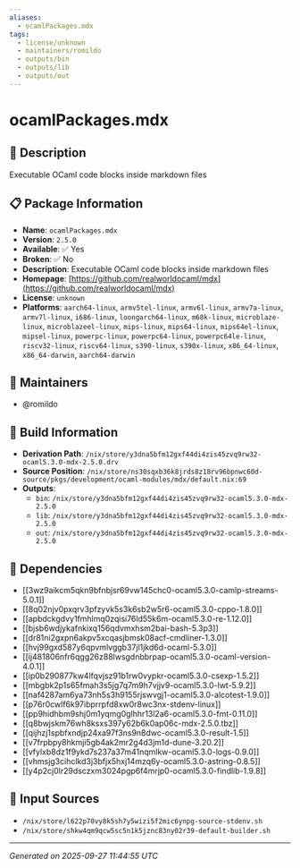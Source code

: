 ```yaml
---
aliases:
  - ocamlPackages.mdx
tags:
  - license/unknown
  - maintainers/romildo
  - outputs/bin
  - outputs/lib
  - outputs/out
---
```


# ocamlPackages.mdx

## 📝 Description

Executable OCaml code blocks inside markdown files

## 📋 Package Information

- **Name**: `ocamlPackages.mdx`
- **Version**: `2.5.0`
- **Available**: ✅ Yes
- **Broken**: ✅ No
- **Description**: Executable OCaml code blocks inside markdown files
- **Homepage**: [https://github.com/realworldocaml/mdx](https://github.com/realworldocaml/mdx)
- **License**: `unknown`
- **Platforms**: `aarch64-linux`, `armv5tel-linux`, `armv6l-linux`, `armv7a-linux`, `armv7l-linux`, `i686-linux`, `loongarch64-linux`, `m68k-linux`, `microblaze-linux`, `microblazeel-linux`, `mips-linux`, `mips64-linux`, `mips64el-linux`, `mipsel-linux`, `powerpc-linux`, `powerpc64-linux`, `powerpc64le-linux`, `riscv32-linux`, `riscv64-linux`, `s390-linux`, `s390x-linux`, `x86_64-linux`, `x86_64-darwin`, `aarch64-darwin`
## 👥 Maintainers

- @romildo


## 🔧 Build Information

- **Derivation Path**: `/nix/store/y3dna5bfm12gxf44di4zis45zvq9rw32-ocaml5.3.0-mdx-2.5.0.drv`
- **Source Position**: `/nix/store/ns30sqxb36k8jrds8z18rv96bpnwc60d-source/pkgs/development/ocaml-modules/mdx/default.nix:69`
- **Outputs**:
  - `bin`:  `/nix/store/y3dna5bfm12gxf44di4zis45zvq9rw32-ocaml5.3.0-mdx-2.5.0`
  - `lib`:  `/nix/store/y3dna5bfm12gxf44di4zis45zvq9rw32-ocaml5.3.0-mdx-2.5.0`
  - `out`:  `/nix/store/y3dna5bfm12gxf44di4zis45zvq9rw32-ocaml5.3.0-mdx-2.5.0`

## 🔗 Dependencies

- [[3wz9aikcm5qkn9bfnbjsr69vw145chc0-ocaml5.3.0-camlp-streams-5.0.1]]
- [[8q02njv0pxqrv3pfzyvk5s3k6sb2w5r6-ocaml5.3.0-cppo-1.8.0]]
- [[apbdckgdvy1fmhlmq0zqisi76ld55k6m-ocaml5.3.0-re-1.12.0]]
- [[bjsb6wdjykafnkixq156qdvmxhsm2bai-bash-5.3p3]]
- [[dr81ni2gxpn6akpv5xcqasjbmsk08acf-cmdliner-1.3.0]]
- [[hvj99gxd587y6qpvmlvggb37jl1jkd6d-ocaml-5.3.0]]
- [[ij481806nfr6qgg26z88lwsgdnbbrpap-ocaml5.3.0-ocaml-version-4.0.1]]
- [[ip0b290877kw4lfqvjsz91b1rw0vypkr-ocaml5.3.0-csexp-1.5.2]]
- [[mbgbk2p1s65fmah3s5jg7q7m9h7vjjv9-ocaml5.3.0-lwt-5.9.2]]
- [[naf4287am6ya73nh5s3h9155rjswvgj1-ocaml5.3.0-alcotest-1.9.0]]
- [[p76r0cwlf6k97ibprrpfd8xw0r8wc3nx-stdenv-linux]]
- [[pp9hidhbm9shj0m1yqmg0glhhr13l2a6-ocaml5.3.0-fmt-0.11.0]]
- [[q8bwjskm76wh8ksxs397y62b6k0ap06c-mdx-2.5.0.tbz]]
- [[qijhzj1spbfxndjp24xa97f3ns9n8dwc-ocaml5.3.0-result-1.5]]
- [[v7frpbpy8hkmji5gb4ak2mr2g4d3jm1d-dune-3.20.2]]
- [[vfylxb8dz1f9ykd7s237a37m41nqmlkw-ocaml5.3.0-logs-0.9.0]]
- [[vhmsjg3cihclkd3j3bfjx5hxj14mzq6y-ocaml5.3.0-astring-0.8.5]]
- [[y4p2cj0lr29dsczxm3024pgp6f4mrjp0-ocaml5.3.0-findlib-1.9.8]]

## 📁 Input Sources

- `/nix/store/l622p70vy8k5sh7y5wizi5f2mic6ynpg-source-stdenv.sh`
- `/nix/store/shkw4qm9qcw5sc5n1k5jznc83ny02r39-default-builder.sh`

---
*Generated on 2025-09-27 11:44:55 UTC*
